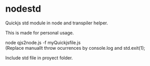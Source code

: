 # nodestd
Quickjs std module in node and transpiler helper.

This is made for personal usage.  
  
node qjs2node.js -f myQuickjsfile.js  
(Replace manuallt throw ocurrences by console.log and std.exit(1); 

Include std file in proyect folder.
